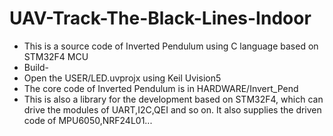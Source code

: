 # UAV-Track-The-Black-Lines-Indoor
  * This is a source code of Inverted Pendulum using C language based on STM32F4 MCU
  * Build-
  * Open the USER/LED.uvprojx using Keil Uvision5
  * The core code of Inverted Pendulum is in HARDWARE/Invert_Pend
  * This is also a library for the development based on STM32F4, which can drive the modules of UART,I2C,QEI and so on. It also supplies the driven code of MPU6050,NRF24L01...

